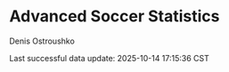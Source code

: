 # Advanced Soccer Statistics
Denis Ostroushko

<!-- gfm -->

Last successful data update: 2025-10-14 17:15:36 CST
